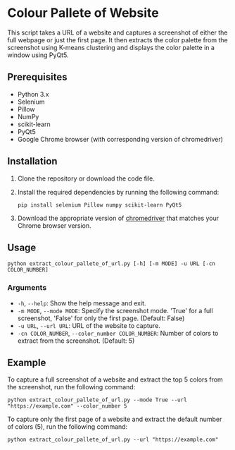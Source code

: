 # Colour Pallete of Website

This script takes a URL of a website and captures a screenshot of either the full webpage or just the first page. It then extracts the color palette from the screenshot using K-means clustering and displays the color palette in a window using PyQt5.

## Prerequisites
- Python 3.x
- Selenium
- Pillow
- NumPy
- scikit-learn
- PyQt5
- Google Chrome browser (with corresponding version of chromedriver)

## Installation
1. Clone the repository or download the code file.

2. Install the required dependencies by running the following command:
   ```
   pip install selenium Pillow numpy scikit-learn PyQt5
   ```

3. Download the appropriate version of [chromedriver](https://sites.google.com/a/chromium.org/chromedriver/) that matches your Chrome browser version.

## Usage
```
python extract_colour_pallete_of_url.py [-h] [-m MODE] -u URL [-cn COLOR_NUMBER]
```

### Arguments
- `-h`, `--help`: Show the help message and exit.
- `-m MODE`, `--mode MODE`: Specify the screenshot mode. 'True' for a full screenshot, 'False' for only the first page. (Default: False)
- `-u URL`, `--url URL`: URL of the website to capture.
- `-cn COLOR_NUMBER`, `--color_number COLOR_NUMBER`: Number of colors to extract from the screenshot. (Default: 5)

## Example
To capture a full screenshot of a website and extract the top 5 colors from the screenshot, run the following command:
```
python extract_colour_pallete_of_url.py --mode True --url "https://example.com" --color_number 5
```

To capture only the first page of a website and extract the default number of colors (5), run the following command:
```
python extract_colour_pallete_of_url.py --url "https://example.com"
```
